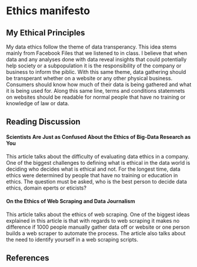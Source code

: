 # Ethics manifesto 



## My Ethical Principles

My data ethics follow the theme of data transperancy. This idea stems mainly from Facebook Files that we listened to in class. I believe that when data and any analyses done with data reveal insights that could potentially help society or a subpopulation it is the responsibility of the company or business to inform the piblic. With this same theme, data gathering should be transperant whether on a website or any other physical business. Consumers should know how much of their data is being gathered and what it is being used for. Along this same line, terms and conditions statemnets on websites should be readable for normal people that have no training or knowledge of law or data. 

## Reading Discussion

#### Scientists Are Just as Confused About the Ethics of Big-Data Research as You 

This article talks about the difficulty of evaluating data ethics in a company. One of the biggest challenges to defining what is ethical in the data world is deciding who decides what is ethical and not. For the longest time, data ethics were determined by people that have no training or education in ethics. The question must be asked, who is the best person to decide data ethics, domain eperts or eticists? 

#### On the Ethics of Web Scraping and Data Journalism

This article talks about the ethics of web scraping. One of the biggest ideas explained in this article is that with regards to web scraping it makes no difference if 1000 people manually gather data off or website or one person builds a web scraper to automate the process. The article also talks about the need to identify yourself in a web scraping scripts.





## References
